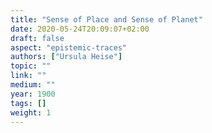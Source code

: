 ```yaml
---
title: "Sense of Place and Sense of Planet"
date: 2020-05-24T20:09:07+02:00
draft: false
aspect: "epistemic-traces"
authors: ["Ursula Heise"]
topic: ""
link: ""
medium: ""
year: 1900
tags: []
weight: 1
---
```


